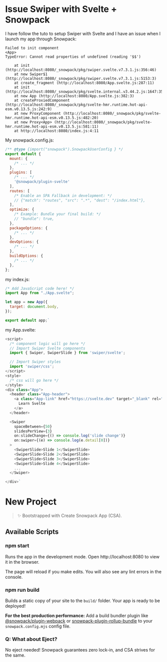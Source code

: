 
# Issue Swiper with Svelte + Snowpack

I have follow the tuto to setup Swiper with Svelte and I have an issue when I launch my app through Snowpack:

```
Failed to init component
<App>
TypeError: Cannot read properties of undefined (reading '$$')

    at init (http://localhost:8080/_snowpack/pkg/swiper.svelte.v7.3.1.js:356:46)
    at new Swiper$1 (http://localhost:8080/_snowpack/pkg/swiper.svelte.v7.3.1.js:5153:3)
    at create_fragment (http://localhost:8080/App.svelte.js:287:11)
    at init (http://localhost:8080/_snowpack/pkg/svelte.internal.v3.44.2.js:1647:35)
    at new App (http://localhost:8080/App.svelte.js:382:3)
    at createProxiedComponent (http://localhost:8080/_snowpack/pkg/svelte-hmr.runtime.hot-api-esm.v0.13.5.js:242:9)
    at new ProxyComponent (http://localhost:8080/_snowpack/pkg/svelte-hmr.runtime.hot-api-esm.v0.13.5.js:482:20)
    at new Proxy<App> (http://localhost:8080/_snowpack/pkg/svelte-hmr.runtime.hot-api-esm.v0.13.5.js:581:11)
    at http://localhost:8080/index.js:4:11
```

My snowpack.config.js:

```js
/** @type {import("snowpack").SnowpackUserConfig } */
export default {
  mount: {
    /* ... */
  },
  plugins: [
    /* ... */
    '@snowpack/plugin-svelte'
  ],
  routes: [
    /* Enable an SPA Fallback in development: */
    // {"match": "routes", "src": ".*", "dest": "/index.html"},
  ],
  optimize: {
    /* Example: Bundle your final build: */
    // "bundle": true,
  },
  packageOptions: {
    /* ... */
  },
  devOptions: {
    /* ... */
  },
  buildOptions: {
    /* ... */
  },
};
```

my index.js:

```js
/* Add JavaScript code here! */
import App from "./App.svelte";

let app = new App({
  target: document.body,
});

export default app;`
```

my App.svelte:

```js
<script>
  /* component logic will go here */
  // Import Swiper Svelte components
  import { Swiper, SwiperSlide } from 'swiper/svelte';

  // Import Swiper styles
  import 'swiper/css';
</script>
<style>
  /* css will go here */
</style>
<div class="App">
  <header class="App-header">
    <a class="App-link" href="https://svelte.dev" target="_blank" rel="noopener noreferrer">
      Learn Svelte
    </a>
  </header>

  <Swiper
    spaceBetween={50}
    slidesPerView={3}
    on:slideChange={() => console.log('slide change')}
    on:swiper={(e) => console.log(e.detail[0])}
  >
    <SwiperSlide>Slide 1</SwiperSlide>
    <SwiperSlide>Slide 2</SwiperSlide>
    <SwiperSlide>Slide 3</SwiperSlide>
    <SwiperSlide>Slide 4</SwiperSlide>
    ...
  </Swiper>

</div>`
```

# New Project

> ✨ Bootstrapped with Create Snowpack App (CSA).

## Available Scripts

### npm start

Runs the app in the development mode.
Open http://localhost:8080 to view it in the browser.

The page will reload if you make edits.
You will also see any lint errors in the console.

### npm run build

Builds a static copy of your site to the `build/` folder.
Your app is ready to be deployed!

**For the best production performance:** Add a build bundler plugin like [@snowpack/plugin-webpack](https://github.com/snowpackjs/snowpack/tree/main/plugins/plugin-webpack) or [snowpack-plugin-rollup-bundle](https://github.com/ParamagicDev/snowpack-plugin-rollup-bundle) to your `snowpack.config.mjs` config file.

### Q: What about Eject?

No eject needed! Snowpack guarantees zero lock-in, and CSA strives for the same.
